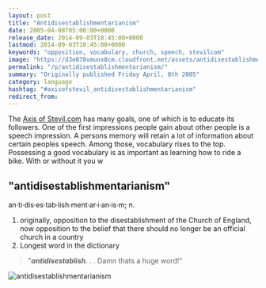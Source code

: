 ```yaml
---
layout: post
title: "Antidisestablishmentarianism"
date: 2005-04-08T05:00:00+0000
release_date: 2014-09-03T18:45:08+0000
lastmod: 2014-09-03T18:45:08+0000
keywords: "opposition, vocabulary, church, speech, stevilcom"
image: "https://d3e878vmunx8cm.cloudfront.net/assets/antidisestablishmentarianism.jpg"
permalink: "/p/antidisestablishmentarianism/"
summary: "Originally published Friday April, 8th 2005"
category: language
hashtag: "#axisofstevil_antidisestablishmentarianism"
redirect_from:
---
```


[id_1]: https://d3e878vmunx8cm.cloudfront.net/assets/antidisestablishmentarianism.jpg "antidisestablishmentarianism"
The [Axis of Stevil.com](/ "Axis of Stevil.com") has many goals, one of which is to educate its followers. One of the first impressions people gain about other people is a speech impression. A persons memory will retain a lot of information about certain peoples speech. Among those, vocabulary rises to the top. Possessing a good vocabulary is as important as learning how to ride a bike. With or without it you w

## "antidisestablishmentarianism" ##

an·ti·dis·es·tab·lish·ment·ar·i·an·is·m; n.

1. originally, opposition to the disestablishment of the Church of England, now opposition to the belief that there should no longer be an official church in a country
2.    Longest word in the dictionary
 
> "***antidisestablish***. . . Damn thats a huge word!"

![antidisestablishmentarianism][id_1]
